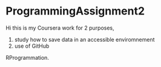 ProgrammingAssignment2
======================

Hi this is my Coursera work for 2 purposes,
1) study how to save data in an accessible enviromnement
2) use of GitHub

RProgrammation.
